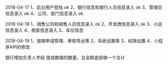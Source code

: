 2018-04-17
1、后台用户登陆     ok
2、银行信息和银行人员信息录入   ok
3、管理员信息录入   ok
4、公司、部门信息录入   ok

2018-04-18
1、销售公司和销售人员信息录入   ok
2、开发商信息录入    ok
3、小区信息录入
4、商家信息录入
5、车位信息

2018-04-19
1、按揭申请管理、审核导出等
2、系统设置等
3、权限设置
4、小程序API的修改


银行增加负责人字段
提成数据的数量，总金额底部做一个合计